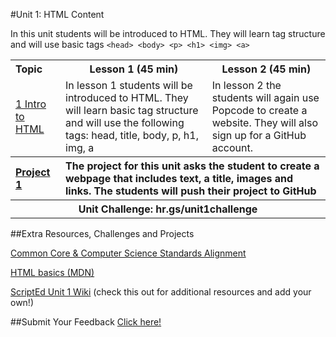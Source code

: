 #Unit 1: HTML Content 

In this unit students will be introduced to HTML. They will learn tag structure and will use basic tags `<head> <body> <p> <h1> <img> <a>`

<table>
<tr>
	<th align="left">Topic</th>
	<th>Lesson 1 (45 min)</th>
	<th>Lesson 2 (45 min)</th>
</tr>
<tr>
	<td align="left"> <a href="topics/topic1">1 Intro to HTML</a> </td>
	<td>In lesson 1 students will be introduced to HTML. They will learn basic tag structure and will use the following tags: head, title, body, p, h1, img, a  <br></td>
	<td>In lesson 2 the students will again use Popcode to create a website. They will also sign up for a GitHub account.</td>
</tr>
<tr>
	<th align="left"><a href ="projects/project1" >Project 1 </a> </th>
	<th align="left" colspan="2">The project for this unit asks the student to create a webpage that includes text, a title, images and links. The students will push their project to GitHub </th>
</tr>
<tr>
	<th align="center" colspan="3">Unit Challenge: hr.gs/unit1challenge </th>
</tr>

</table>


##Extra Resources, Challenges and Projects

[Common Core & Computer Science Standards Alignment](csStandards.md)

[HTML basics (MDN)](https://developer.mozilla.org/en-US/docs/Learn/Getting_started_with_the_web/HTML_basics)


<a href="https://github.com/ScriptEdcurriculum/curriculum2016/wiki/foundationsCourse#unit-1-html-content">ScriptEd Unit 1 Wiki</a> (check this out for additional resources and add your own!)

##Submit Your Feedback
<a href="https://docs.google.com/a/scripted.org/forms/d/1-nZt8NEyRUWygIrbANoG7ofwXUyNNdl6i7x88cZHf-4/edit">Click here!</a>
